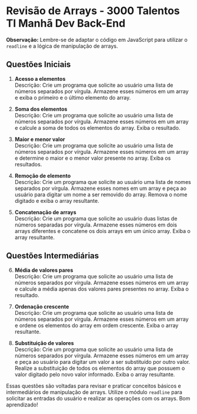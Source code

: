 # Revisão de Arrays - 3000 Talentos TI Manhã Dev Back-End

**Observação:** Lembre-se de adaptar o código em JavaScript para utilizar o `readline` e a lógica de manipulação de arrays.

## Questões Iniciais

1. **Acesso a elementos**\
   Descrição: Crie um programa que solicite ao usuário uma lista de números separados por vírgula. Armazene esses números em um array e exiba o primeiro e o último elemento do array.

2. **Soma dos elementos**\
   Descrição: Crie um programa que solicite ao usuário uma lista de números separados por vírgula. Armazene esses números em um array e calcule a soma de todos os elementos do array. Exiba o resultado.

3. **Maior e menor valor**\
   Descrição: Crie um programa que solicite ao usuário uma lista de números separados por vírgula. Armazene esses números em um array e determine o maior e o menor valor presente no array. Exiba os resultados.

4. **Remoção de elemento**\
   Descrição: Crie um programa que solicite ao usuário uma lista de nomes separados por vírgula. Armazene esses nomes em um array e peça ao usuário para digitar um nome a ser removido do array. Remova o nome digitado e exiba o array resultante.

5. **Concatenação de arrays**\
   Descrição: Crie um programa que solicite ao usuário duas listas de números separadas por vírgula. Armazene esses números em dois arrays diferentes e concatene os dois arrays em um único array. Exiba o array resultante.

## Questões Intermediárias

6. **Média de valores pares**\
   Descrição: Crie um programa que solicite ao usuário uma lista de números separados por vírgula. Armazene esses números em um array e calcule a média apenas dos valores pares presentes no array. Exiba o resultado.

7. **Ordenação crescente**\
   Descrição: Crie um programa que solicite ao usuário uma lista de números separados por vírgula. Armazene esses números em um array e ordene os elementos do array em ordem crescente. Exiba o array resultante.

8. **Substituição de valores**\
   Descrição: Crie um programa que solicite ao usuário uma lista de números separados por vírgula. Armazene esses números em um array e peça ao usuário para digitar um valor a ser substituído por outro valor. Realize a substituição de todos os elementos do array que possuem o valor digitado pelo novo valor informado. Exiba o array resultante.

Essas questões são voltadas para revisar e praticar conceitos básicos e intermediários de manipulação de arrays. Utilize o módulo `readline` para solicitar as entradas do usuário e realizar as operações com os arrays. Bom aprendizado!

